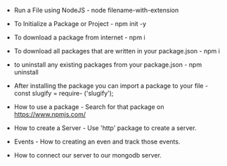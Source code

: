 - Run a File using NodeJS - node filename-with-extension 

- To Initialize a Package or Project - npm init -y

- To download a package from internet - npm i <package-name>

- To download all packages that are written in your package.json - npm i

- to uninstall any existing packages from your package.json - npm uninstall <package-name>

- After installing the package you can import a package to your file - const slugify = require- ('slugify');

- How to use a package - Search for that package on https://www.npmjs.com/

- How to create a Server - Use 'http' package to create a server.

- Events - How to creating an even and track those events.

- How to connect our server to our mongodb server.